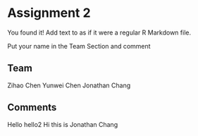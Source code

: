 # Assignment 2

You found it!  Add text to as if it were a regular R Markdown file.

Put your name in the Team Section and comment

## Team
Zihao Chen
Yunwei Chen
Jonathan Chang
## Comments
Hello
hello2
Hi this is Jonathan Chang